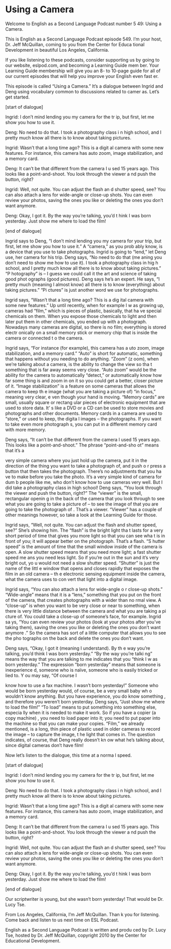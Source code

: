 # Using a Camera

Welcome to English as a Second Language Podcast number 5 49: Using a Camera. 

This is English as a Second Language Podcast episode 549.  I’m your host, Dr. Jeff McQuillan, coming to you from the Center for Educa tional Development in beautiful Los Angeles, California. 

If you like listening to these podcasts, consider supporting  us by going to our website, eslpod.com, and becoming a Learning Guide mem ber.  Your Learning Guide membership will give you an 8- to 10-page guide  for all of our current episodes that will help you improve your English even fast er. 

This episode is called “Using a Camera.”  It’s a dialogue  between Ingrid and Deng using vocabulary common to discussions related to camer as.  Let’s get started. 

[start of dialogue] 

Ingrid:  I don’t mind lending you my camera for the tr ip, but first, let me show you how to use it. 

Deng:  No need to do that.  I took a photography class i n high school, and I pretty much know all there is to know about taking pictures. 

Ingrid:  Wasn’t that a long time ago?  This is a digit al camera with some new features.  For instance, this camera has auto zoom, image  stabilization, and a memory card. 

Deng:  It can’t be that different from the camera I u sed 15 years ago.  This looks like a point-and-shoot.  You look through the viewer a nd push the button, right? 

Ingrid:  Well, not quite.  You can adjust the flash an d shutter speed, see?  You can also attach a lens for wide-angle or close-up shots.  You can even review your photos, saving the ones you like or deleting the ones you don’t want anymore. 

Deng:  Okay, I got it.  By the way you’re talking, you’d t hink I was born yesterday. Just show me where to load the film!  

 [end of dialogue] 

Ingrid says to Deng, “I don’t mind lending you my camera  for your trip, but first, let me show you how to use it.”  A “camera,” as you prob ably know, is a device that you use to take photographs.  Ingrid is going to “lend,” let Deng use, her camera for his trip.  Deng says, “No need to do that (me aning you don’t need to show me how to use it).  I took a photography class in hig h school, and I pretty much know all there is to know about taking pictures.”  “P hotography” is – I guess we could call it the art and science of taking good phot ographs (good pictures). Deng says he’s an expert.  He says, “I pretty much (meaning I almost know) all there is to know (everything) about taking pictures.”  “Pi ctures” is just another word we use for photographs. 

Ingrid says, “Wasn’t that a long time ago?  This is a dig ital camera with some new features.”  Up until recently, when for example I w as growing up, cameras had “film,” which is pieces of plastic, basically, that ha ve special chemicals on them.  When you expose those chemicals to light and then later put them in other chemicals, you ended up with a photograph.  Nowadays many cameras are digital, so there is no film; everything is stored electr onically on a small memory stick or memory chip that is inside the camera or connected t o the camera.   

Ingrid says, “For instance (for example), this camera has a uto zoom, image stabilization, and a memory card.”  “Auto” is short for  automatic, something that happens without you needing to do anything.  “Zoom” (z oom), when we’re talking about a camera, is the ability to change the view so tha t something that is far away seems very close.  “Auto zoom” would be the ability for  the camera to automatically “detect,” or automatically know how far some thing is and zoom in on it so you could get a better, closer picture of it.  “Image stabilization” is a feature on some cameras that allows the camera to keep th e image (what you are taking a picture of) “in focus,” meaning very clear, e ven though your hand is moving.  “Memory cards” are small, usually square or rectang ular pieces of electronic equipment that are used to store data.  It’ s like a DVD or a CD can be used to store movies and photographs and other documents.  Memory cards in a camera are used to “store,” or used to keep, the digita l images – the photographs.  If you want to take even more photograph s, you can put in a different memory card with more memory. 

Deng says, “It can’t be that different from the camera I  used 15 years ago.  This looks like a point-and-shoot.”  The phrase “point-and-sho ot” means that it’s a  

 very simple camera where you just hold up the camera, put it in the direction of the thing you want to take a photograph of, and push o r press a button that then takes the photograph.  There’s no adjustments that you ha ve to make before you take the photo.  It’s a very simple kind of camera for dum b people like me, who don’t know how to use cameras very well.  But I did take a photography class in high school!  Deng says, “You look through the viewer and push the button, right?”  The “viewer” is the small, rectangular openin g in the back of the camera that you look through to see what you are going to take  a picture of – to see the image of that you are going to take the photograph of .  That’s a viewer.  “Viewer” has a couple of other meanings however, so take a look at  the Learning Guide for those. 

Ingrid says, “Well, not quite.  You can adjust the flash and shutter speed, see?” She’s showing him.  The “flash” is the bright light tha t lasts for a very short period of time that gives you more light so that you can see wha t is in front of you; it will appear better on the photograph.  That’s a flash.  “S hutter speed” is the amount of time that the small window inside of the camera is open.  A slow shutter speed means that you need more light; a fast shutter speed me ans you need less light. So if you’re out in the sun and it’s very bright out, yo u would not need a slow shutter speed.  “Shutter” is just the name of the littl e window that opens and closes rapidly that exposes the film in an old camera – th e electronic sensing equipment inside the camera, what the camera uses to con vert that light into a digital image. 

Ingrid says, “You can also attach a lens for wide-angle o r close-up shots.” “Wide-angle” means that it is a “lens,” something that  you put on the front of the camera, that creates photographs with a wider than no rmal view.  A “close-up” is when you want to be very close or near to something, when  there is very little distance between the camera and what you are taking a pi cture of.  You could take a close-up of someone’s face, for example.  Ingrid sa ys, “You can even review your photos (look at your photos after you’ve taking them), saving the ones you like or deleting the ones you don’t want anymore .”  So the camera has sort of a little computer that allows you to see the pho tographs on the back and delete the ones you don’t want. 

Deng says, “Okay, I got it (meaning I understand).  By th e way you’re talking, you’d think I was born yesterday.”  “By the way you’re talki ng” means the way that you are talking to me indicates that you “think I w as born yesterday.”  The expression “born yesterday” means that someone is inexperience d, someone who is naïve, someone who is easily tricked or lied to.  Y ou may say, “Of course I  

 know how to use a fax machine.  I wasn’t born yesterday!”  Someone who would be born yesterday would, of course, be a very small baby wh o wouldn’t know anything.  But you have experience, you do know something , and therefore you weren’t born yesterday.  Deng says, “Just show me where to load the film!”  “To load” means to put something into something else, especia lly when it is needed to make it work.  So if you have a copier (a copy machine) , you need to load paper into it; you need to put paper into the machine  so that you can make your copies.  “Film,” we already mentioned, is a long, thin piece of plastic used in older cameras to record the image – to capture the image, t he light that comes in.  The question indicates, of course, that Deng really doesn’t kn ow what he’s talking about, since digital cameras don’t have film! 

Now let’s listen to the dialogue, this time at a norma l speed. 

[start of dialogue] 

Ingrid:  I don’t mind lending you my camera for the tr ip, but first, let me show you how to use it. 

Deng:  No need to do that.  I took a photography class i n high school, and I pretty much know all there is to know about taking pictures. 

Ingrid:  Wasn’t that a long time ago?  This is a digit al camera with some new features.  For instance, this camera has auto zoom, image  stabilization, and a memory card. 

Deng:  It can’t be that different from the camera I u sed 15 years ago.  This looks like a point-and-shoot.  You look through the viewer a nd push the button, right? 

Ingrid:  Well, not quite.  You can adjust the flash an d shutter speed, see?  You can also attach a lens for wide-angle or close-up shots.  You can even review your photos, saving the ones you like or deleting the ones you don’t want anymore. 

Deng:  Okay, I got it.  By the way you’re talking, you’d t hink I was born yesterday. Just show me where to load the film! 

[end of dialogue] 

 Our scriptwriter is young, but she wasn’t born yesterday!  That would be Dr. Lucy Tse.   

From Los Angeles, California, I’m Jeff McQuillan.  Than k you for listening.  Come back and listen to us next time on ESL Podcast. 

English as a Second Language Podcast is written and produ ced by Dr. Lucy Tse, hosted by Dr. Jeff McQuillan, copyright 2010 by the Center  for Educational Development.

